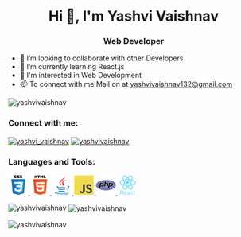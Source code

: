 <h1 align="center">Hi 👋, I'm Yashvi Vaishnav</h1>
<h3 align="center">Web Developer</h3>

- 👯 I’m looking to collaborate with other Developers
- 🌱 I’m currently learning React.js
- 👀 I'm interested in Web Development
- 📫 To connect with me Mail on at yashvivaishnav132@gmail.com

<p align="left"> <img src="https://komarev.com/ghpvc/?username=yashvivaishnav&label=Profile%20views&color=0e75b6&style=flat" alt="yashvivaishnav" /> </p>

<h3 align="left">Connect with me:</h3>
<p align="left">
<a href="https://twitter.com/yashvi_vaishnav" target="blank"><img align="center" src="https://raw.githubusercontent.com/rahuldkjain/github-profile-readme-generator/master/src/images/icons/Social/twitter.svg" alt="yashvi_vaishnav" height="30" width="40" /></a>
<a href="https://linkedin.com/in/yashvivaishnav" target="blank"><img align="center" src="https://raw.githubusercontent.com/rahuldkjain/github-profile-readme-generator/master/src/images/icons/Social/linked-in-alt.svg" alt="yashvivaishnav" height="30" width="40" /></a>
</p>

<h3 align="left">Languages and Tools:</h3>
<p align="left"> <a href="https://www.w3schools.com/css/" target="_blank" rel="noreferrer"> <img src="https://raw.githubusercontent.com/devicons/devicon/master/icons/css3/css3-original-wordmark.svg" alt="css3" width="40" height="40"/> </a> <a href="https://www.w3.org/html/" target="_blank" rel="noreferrer"> <img src="https://raw.githubusercontent.com/devicons/devicon/master/icons/html5/html5-original-wordmark.svg" alt="html5" width="40" height="40"/> </a> <a href="https://www.java.com" target="_blank" rel="noreferrer"> <img src="https://raw.githubusercontent.com/devicons/devicon/master/icons/java/java-original.svg" alt="java" width="40" height="40"/> </a> <a href="https://developer.mozilla.org/en-US/docs/Web/JavaScript" target="_blank" rel="noreferrer"> <img src="https://raw.githubusercontent.com/devicons/devicon/master/icons/javascript/javascript-original.svg" alt="javascript" width="40" height="40"/> </a> <a href="https://www.php.net" target="_blank" rel="noreferrer"> <img src="https://raw.githubusercontent.com/devicons/devicon/master/icons/php/php-original.svg" alt="php" width="40" height="40"/> </a> <a href="https://reactjs.org/" target="_blank" rel="noreferrer"> <img src="https://raw.githubusercontent.com/devicons/devicon/master/icons/react/react-original-wordmark.svg" alt="react" width="40" height="40"/> </a> </p>

<p><img align="left" src="https://github-readme-stats.vercel.app/api/top-langs?username=yashvivaishnav&show_icons=true&locale=en&layout=compact" alt="yashvivaishnav" /></p>

<p>&nbsp;<img align="center" src="https://github-readme-stats.vercel.app/api?username=yashvivaishnav&show_icons=true&locale=en" alt="yashvivaishnav" /></p>

<p><img align="center" src="https://github-readme-streak-stats.herokuapp.com/?user=yashvivaishnav&" alt="yashvivaishnav" /></p>
